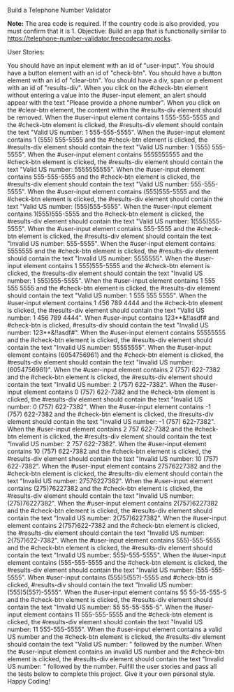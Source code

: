 Build a Telephone Number Validator

**Note:** The area code is required. If the country code is also provided, you must confirm that it is 1.
Objective: Build an app that is functionally similar to https://telephone-number-validator.freecodecamp.rocks.


User Stories:

You should have an input element with an id of "user-input".
You should have a button element with an id of "check-btn".
You should have a button element with an id of "clear-btn".
You should have a div, span or p element with an id of "results-div".
When you click on the #check-btn element without entering a value into the #user-input element, an alert should appear with the text "Please provide a phone number".
When you click on the #clear-btn element, the content within the #results-div element should be removed.
When the #user-input element contains 1 555-555-5555 and the #check-btn element is clicked, the #results-div element should contain the text "Valid US number: 1 555-555-5555".
When the #user-input element contains 1 (555) 555-5555 and the #check-btn element is clicked, the #results-div element should contain the text "Valid US number: 1 (555) 555-5555".
When the #user-input element contains 5555555555 and the #check-btn element is clicked, the #results-div element should contain the text "Valid US number: 5555555555".
When the #user-input element contains 555-555-5555 and the #check-btn element is clicked, the #results-div element should contain the text "Valid US number: 555-555-5555".
When the #user-input element contains (555)555-5555 and the #check-btn element is clicked, the #results-div element should contain the text "Valid US number: (555)555-5555".
When the #user-input element contains 1(555)555-5555 and the #check-btn element is clicked, the #results-div element should contain the text "Valid US number: 1(555)555-5555".
When the #user-input element contains 555-5555 and the #check-btn element is clicked, the #results-div element should contain the text "Invalid US number: 555-5555".
When the #user-input element contains 5555555 and the #check-btn element is clicked, the #results-div element should contain the text "Invalid US number: 5555555".
When the #user-input element contains 1 555)555-5555 and the #check-btn element is clicked, the #results-div element should contain the text "Invalid US number: 1 555)555-5555".
When the #user-input element contains 1 555 555 5555 and the #check-btn element is clicked, the #results-div element should contain the text "Valid US number: 1 555 555 5555".
When the #user-input element contains 1 456 789 4444 and the #check-btn element is clicked, the #results-div element should contain the text "Valid US number: 1 456 789 4444".
When #user-input contains 123**&!!asdf# and #check-btn is clicked, #results-div should contain the text "Invalid US number: 123**&!!asdf#".
When the #user-input element contains 55555555 and the #check-btn element is clicked, the #results-div element should contain the text "Invalid US number: 55555555".
When the #user-input element contains (6054756961) and the #check-btn element is clicked, the #results-div element should contain the text "Invalid US number: (6054756961)".
When the #user-input element contains 2 (757) 622-7382 and the #check-btn element is clicked, the #results-div element should contain the text "Invalid US number: 2 (757) 622-7382".
When the #user-input element contains 0 (757) 622-7382 and the #check-btn element is clicked, the #results-div element should contain the text "Invalid US number: 0 (757) 622-7382".
When the #user-input element contains -1 (757) 622-7382 and the #check-btn element is clicked, the #results-div element should contain the text "Invalid US number: -1 (757) 622-7382".
When the #user-input element contains 2 757 622-7382 and the #check-btn element is clicked, the #results-div element should contain the text "Invalid US number: 2 757 622-7382".
When the #user-input element contains 10 (757) 622-7382 and the #check-btn element is clicked, the #results-div element should contain the text "Invalid US number: 10 (757) 622-7382".
When the #user-input element contains 27576227382 and the #check-btn element is clicked, the #results-div element should contain the text "Invalid US number: 27576227382".
When the #user-input element contains (275)76227382 and the #check-btn element is clicked, the #results-div element should contain the text "Invalid US number: (275)76227382".
When the #user-input element contains 2(757)6227382 and the #check-btn element is clicked, the #results-div element should contain the text "Invalid US number: 2(757)6227382".
When the #user-input element contains 2(757)622-7382 and the #check-btn element is clicked, the #results-div element should contain the text "Invalid US number: 2(757)622-7382".
When the #user-input element contains 555)-555-5555 and the #check-btn element is clicked, the #results-div element should contain the text "Invalid US number: 555)-555-5555".
When the #user-input element contains (555-555-5555 and the #check-btn element is clicked, the #results-div element should contain the text "Invalid US number: (555-555-5555".
When #user-input contains (555)5(55?)-5555 and #check-btn is clicked, #results-div should contain the text "Invalid US number: (555)5(55?)-5555".
When the #user-input element contains 55 55-55-555-5 and the #check-btn element is clicked, the #results-div element should contain the text "Invalid US number: 55 55-55-555-5".
When the #user-input element contains 11 555-555-5555 and the #check-btn element is clicked, the #results-div element should contain the text "Invalid US number: 11 555-555-5555".
When the #user-input element contains a valid US number and the #check-btn element is clicked, the #results-div element should contain the text "Valid US number: " followed by the number.
When the #user-input element contains an invalid US number and the #check-btn element is clicked, the #results-div element should contain the text "Invalid US number: " followed by the number.
Fulfill the user stories and pass all the tests below to complete this project. Give it your own personal style. Happy Coding!
